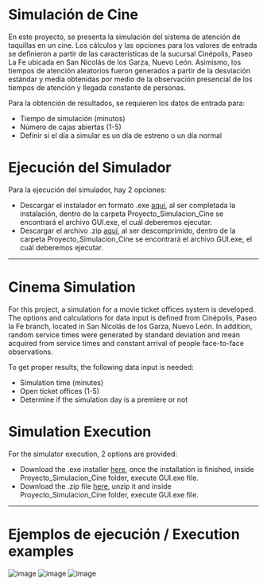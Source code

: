 # Simulación de Cine

En este proyecto, se presenta la simulación del sistema de atención de taquillas en un cine. Los cálculos y las opciones para los valores de entrada se definieron a partir de las características de la sucursal Cinépolis, Paseo La Fe ubicada en San Nicolás de los Garza, Nuevo León. Asimismo, los tiempos de atención aleatorios fueron generados a partir de la desviación estándar y media obtenidas por medio de la observación presencial de los tiempos de atención y llegada constante de personas.

Para la obtención de resultados, se requieren los datos de entrada para:

  - Tiempo de simulación (minutos)
  - Número de cajas abiertas (1-5)
  - Definir si el día a simular es un día de estreno o un día normal

# Ejecución del Simulador

Para la ejecución del simulador, hay 2 opciones:

  - Descargar el instalador en formato .exe [aquí](https://github.com/greatooau/cinema-simulation/blob/main/Proyecto_Simulador_Cine.exe), al ser completada la instalación, dentro de la carpeta Proyecto_Simulacion_Cine se encontrará el archivo GUI.exe, el cuál deberemos ejecutar.
  - Descargar el archivo .zip [aquí](https://github.com/greatooau/cinema-simulation/blob/main/Proyecto_Simulador_Cine.zip), al ser descomprimido, dentro de la carpeta Proyecto_Simulacion_Cine se encontrará el archivo GUI.exe, el cuál deberemos ejecutar. 

---
# Cinema Simulation

For this project, a simulation for a movie ticket offices system is developed. The options and calculations for data input is defined from Cinépolis, Paseo la Fe branch, located in San Nicolás de los Garza, Nuevo León. In addition, random service times were generated by standard deviation and mean acquired from service times and constant arrival of people face-to-face observations.

To get proper results, the following data input is needed:
  
  - Simulation time (minutes)
  - Open ticket offices (1-5)
  - Determine if the simulation day is a premiere or not

# Simulation Execution

For the simulator execution, 2 options are provided:

  - Download the .exe installer [here](https://github.com/greatooau/cinema-simulation/blob/main/Proyecto_Simulador_Cine.exe), once the installation is finished, inside Proyecto_Simulacion_Cine folder, execute GUI.exe file.
  - Download the .zip file [here](https://github.com/greatooau/cinema-simulation/blob/main/Proyecto_Simulador_Cine.zip), unzip it and inside Proyecto_Simulacion_Cine folder, execute GUI.exe file.

---
# Ejemplos de ejecución / Execution examples

![image](https://user-images.githubusercontent.com/71477166/168414109-3f3abe4f-e968-46d6-b4d6-8d65de2aede7.png)
![image](https://user-images.githubusercontent.com/71477166/168414127-a9fa4662-edff-47e9-9680-f272bccecd08.png)
![image](https://user-images.githubusercontent.com/71477166/168414133-ec6b4d6f-124c-409a-9ef6-5f0c8bc81e64.png)



